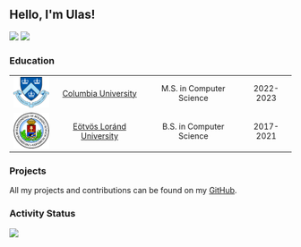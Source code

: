 ## Hello, I'm Ulas!

[![](https://img.shields.io/badge/Website-red)](https://ulasonat.github.io/)
[![](https://img.shields.io/badge/LinkedIn-blue)](https://www.linkedin.com/in/ulasalakent/)

### Education

| | | | |
|:--:|:--:|:--:|:--:|
| <img width="75" src="./columbia.png" alt="Columbia">| [Columbia University](https://www.columbia.edu/) | M.S. in Computer Science | 2022-2023 |
| <img width="75" src="./ELTE_logo.png" alt="Cubist">| [Eötvös Loránd University](https://www.elte.hu/en/) | B.S. in Computer Science | 2017-2021 |

### Projects

All my projects and contributions can be found on my [GitHub](https://github.com/ulasonat).



### Activity Status

<img src="https://github-readme-streak-stats.herokuapp.com/?user=ulasonat&theme=tokyonight" />

<!--
**ulasonat/ulasonat** is a ✨ _special_ ✨ repository because its `README.md` (this file) appears on your GitHub profile.

Here are some ideas to get you started:

- 🔭 I’m currently working on ...
- 🌱 I’m currently learning ...
- 👯 I’m looking to collaborate on ...
- 🤔 I’m looking for help with ...
- 💬 Ask me about ...
- 📫 How to reach me: ...
- 😄 Pronouns: ...
- ⚡ Fun fact: ...
-->
